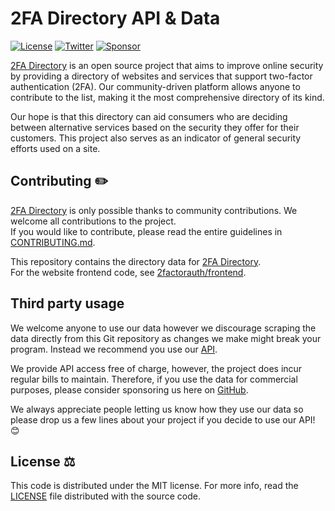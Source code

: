 # 2FA Directory API & Data

[![License](https://img.shields.io/badge/license-mit-9A0F2D.svg?style=for-the-badge)][license]
[![Twitter](https://img.shields.io/badge/Twitter-@2faorg-1DA1F2.svg?style=for-the-badge&logo=Twitter)][twitter]
[![Sponsor](https://img.shields.io/github/sponsors/2factorauth?color=db61a2&logo=GitHub&style=for-the-badge)][sponsor]

[2FA Directory][site_url] is an open source project that aims to improve online security by providing a directory of websites and services that support two-factor authentication (2FA). Our community-driven platform allows anyone to contribute to the list, making it the most comprehensive directory of its kind.

Our hope is that this directory can aid consumers who are deciding between alternative services based on the security they offer for their customers. This project also serves as an indicator of general security efforts used on a site.

## Contributing :pencil2:

[2FA Directory][site_url] is only possible thanks to community contributions. We welcome all contributions to the project.  
If you would like to contribute, please read the entire guidelines in [CONTRIBUTING.md][contrib].

This repository contains the directory data for [2FA Directory][site_url].  
For the website frontend code, see [2factorauth/frontend][frontend].

## Third party usage

We welcome anyone to use our data however we discourage scraping the data directly from this Git repository as changes we make might break your program. 
Instead we recommend you use our [API][api].

We provide API access free of charge, however, the project does incur regular bills to maintain. Therefore, if you use the data for commercial purposes, please consider sponsoring us here on [GitHub][sponsor].

We always appreciate people letting us know how they use our data so please drop us a few lines about your project if you decide to use our API! 😊

## License :balance_scale:

This code is distributed under the MIT license. For more info, read the [LICENSE][license] file distributed with the source code.

[api]: https://2fa.directory/api/
[contrib]: /CONTRIBUTING.md
[frontend]: https://github.com/2factorauth/frontend/
[license]: /LICENSE.md
[site_url]: https://2fa.directory/
[sponsor]: https://github.com/sponsors/2factorauth/
[twitter]: https://twitter.com/2faorg/
